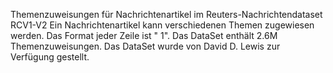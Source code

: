 Themenzuweisungen für Nachrichtenartikel im Reuters-Nachrichtendataset RCV1-V2 Ein Nachrichtenartikel kann verschiedenen Themen zugewiesen werden. Das Format jeder Zeile ist "<topic name> <document id> 1". Das DataSet enthält 2.6M Themenzuweisungen. Das DataSet wurde von David D. Lewis zur Verfügung gestellt.

<!---HONumber=62-->